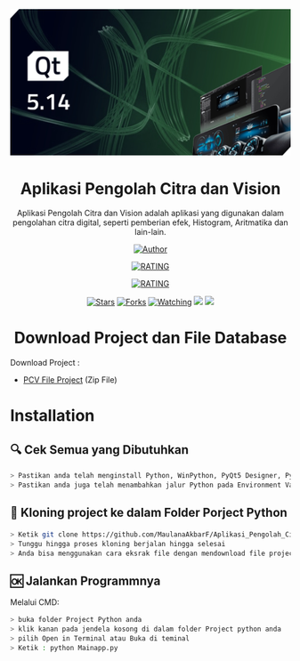 <div align="center">
<img src="https://github.com/MaulanaAkbarF/gambar/blob/main/Qt-514-Released.jpg" alt="Aplikasi Pengolah Citra dengan Qt 5.14" width="1920" />

# Aplikasi Pengolah Citra dan Vision

Aplikasi Pengolah Citra dan Vision adalah aplikasi yang digunakan dalam pengolahan citra digital, seperti pemberian efek, Histogram, Aritmatika dan lain-lain.

<p align="center">
  <a href="https://github.com/MaulanaAkbarF/Aplikasi_Pengolah_Citra"><img title="Author" src="https://img.shields.io/badge/Author-Maulana Akbar F., Rizky Jein, Sangga Dewa R.-purple.svg?style=for-the-badge&logo=github" /></a>
</p>
<p align="center">
  <a href="https://github.com/MaulanaAkbarF/Aplikasi_Pengolah_Citra"><img title="RATING" src="https://img.shields.io/badge/RATING SAAT INI-60%20%2F%20100-green?colorA=%23555555&colorB=%23FC5E00&style=for-the-badge"></a>
</p>
<p align="center">
  <a href="https://github.com/MaulanaAkbarF/Aplikasi_Pengolah_Citra"><img title="RATING" src="https://img.shields.io/badge/TARGET RATING-90%20%2F%20100-green?colorA=%23555555&colorB=%23017e40&style=for-the-badge"></a>
</p>
<p align="center">
  <a href="https://github.com/MaulanaAkbarF/Aplikasi_Pengolah_Citra"><img title="Stars" src="https://img.shields.io/github/stars/MaulanaAkbarF/Aplikasi_Pengolah_Citra?color=red&style=flat-square" /></a>
  <a href="https://github.com/MaulanaAkbarF/Aplikasi_Pengolah_Citra/network/members"><img title="Forks" src="https://img.shields.io/github/forks/MaulanaAkbarF/Aplikasi_Pengolah_Citra?color=red&style=flat-square" /></a>
  <a href="https://github.com/MaulanaAkbarF/Aplikasi_Pengolah_Citra/watchers"><img title="Watching" src="https://img.shields.io/github/watchers/MaulanaAkbarF/Aplikasi_Pengolah_Citra?label=watchers&color=blue&style=flat-square" /></a>
  <img src="https://img.shields.io/badge/maintained%3F-yes-green.svg?style=flat" />
  <img src="https://img.shields.io/github/repo-size/MaulanaAkbarF/Aplikasi_Pengolah_Citra" /> <br>
</p>

# Download Project dan File Database
</div>
  
Download Project :
* [PCV File Project](https://github.com/MaulanaAkbarF/Aplikasi_Pengolah_Citra/archive/refs/heads/master.zip) (Zip File)

# Installation
## 🔍 Cek Semua yang Dibutuhkan
```bash
> Pastikan anda telah menginstall Python, WinPython, PyQt5 Designer, PyQt5-tools, dan Matplotlib
> Pastikan anda juga telah menambahkan jalur Python pada Environment Variables
```

## 📝 Kloning project ke dalam Folder Porject Python
```bash
> Ketik git clone https://github.com/MaulanaAkbarF/Aplikasi_Pengolah_Citra, lalu tekan enter
> Tunggu hingga proses kloning berjalan hingga selesai
> Anda bisa menggunakan cara eksrak file dengan mendownload file project pada link diatas dan ekstrak pada folder Python anda
```

## 🆗 Jalankan Programmnya
Melalui CMD:
```bash
> buka folder Project Python anda
> klik kanan pada jendela kosong di dalam folder Project python anda
> pilih Open in Terminal atau Buka di teminal
> Ketik : python Mainapp.py
```

